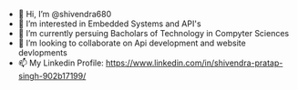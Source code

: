 - 👋 Hi, I’m @shivendra680
- 👀 I’m interested in Embedded Systems and API's
- 🌱 I’m currently persuing Bacholars of Technology in Compyter Sciences
- 💞️ I’m looking to collaborate on Api development and website devlopments
- 📫 My Linkedin Profile: https://www.linkedin.com/in/shivendra-pratap-singh-902b17199/

<!---
shivendra680/shivendra680 is a ✨ special ✨ repository because its `README.md` (this file) appears on your GitHub profile.
You can click the Preview link to take a look at your changes.
--->
